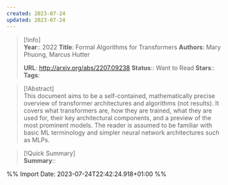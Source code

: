 ```yaml
---
created: 2023-07-24
updated: 2023-07-24
---
```

>[!info]  
> **Year**:: 2022
> **Title**: Formal Algorithms for Transformers
> **Authors**: Mary Phuong, Marcus Hutter
>   
> **URL**: http://arxiv.org/abs/2207.09238
> **Status**:: Want to Read
> **Stars**::
> **Tags**:


> [!Abstract]  
> This document aims to be a self-contained, mathematically precise overview of transformer architectures and algorithms (not results). It covers what transformers are, how they are trained, what they are used for, their key architectural components, and a preview of the most prominent models. The reader is assumed to be familiar with basic ML terminology and simpler neural network architectures such as MLPs.  

> [!Quick Summary]  
>**Summary**::



%% Import Date: 2023-07-24T22:42:24.918+01:00 %%
